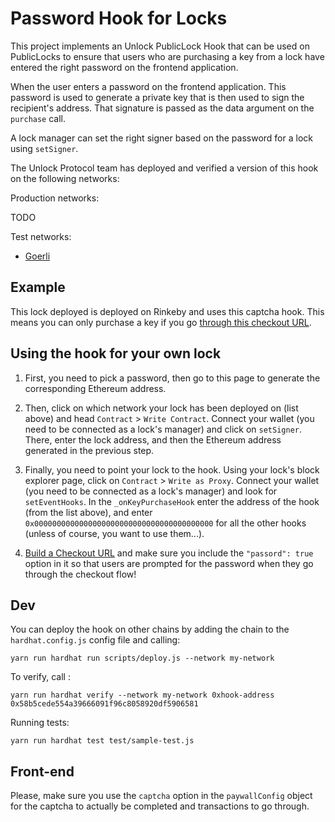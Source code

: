 # Password Hook for Locks

This project implements an Unlock PublicLock Hook that can be used on PublicLocks to ensure that users who are purchasing a key from a lock have entered the right password on the frontend application.

When the user enters a password on the frontend application. This password is used to generate a private key that is then used to sign the recipient's address. That signature is passed as the data argument on the `purchase` call.

A lock manager can set the right signer based on the password for a lock using `setSigner`.

The Unlock Protocol team has deployed and verified a version of this hook on the following networks:

Production networks:

TODO

Test networks:

- [Goerli](https://goerli.etherscan.io/address/0xe6e4b5daa2733e5090f23820d5a17d6cb25eea42)

## Example

This lock deployed is deployed on Rinkeby and uses this captcha hook. This means you can only purchase a key if you go [through this checkout URL](https://app.unlock-protocol.com/checkout?redirectUri=https%3A%2F%2Fgithub.com%2Funlock-protocol%2Fcaptcha-hook&paywallConfig=%7B%22locks%22%3A%7B%220xf66812e06C1278854b1E5F3F49231b42d907C967%22%3A%7B%22network%22%3A4%7D%7D%2C%22pessimistic%22%3Atrue%2C%22persistentCheckout%22%3Atrue%2C%22icon%22%3A%22https%3A%2F%2Flocksmith.unlock-protocol.com%2Flock%2F0xf66812e06C1278854b1E5F3F49231b42d907C967%2Ficon%22%2C%22captcha%22%3Atrue%7D).

## Using the hook for your own lock

1. First, you need to pick a password, then go to this page to generate the corresponding Ethereum address.

2. Then, click on which network your lock has been deployed on (list above) and head `Contract` > `Write Contract`. Connect your wallet (you need to be connected as a lock's manager) and click on `setSigner`. There, enter the lock address, and then the Ethereum address generated in the previous step.

3. Finally, you need to point your lock to the hook. Using your lock's block explorer page, click on `Contract` > `Write as Proxy`. Connect your wallet (you need to be connected as a lock's manager) and look for `setEventHooks`. In the `_onKeyPurchaseHook` enter the address of the hook (from the list above), and enter `0x0000000000000000000000000000000000000000` for all the other hooks (unless of course, you want to use them...).

4. [Build a Checkout URL](https://docs.unlock-protocol.com/tools/checkout/configuration) and make sure you include the `"passord": true` option in it so that users are prompted for the password when they go through the checkout flow!

## Dev

You can deploy the hook on other chains by adding the chain to the `hardhat.config.js` config file and calling:

```
yarn run hardhat run scripts/deploy.js --network my-network
```

To verify, call :

```
yarn run hardhat verify --network my-network 0xhook-address 0x58b5cede554a39666091f96c8058920df5906581
```

Running tests:

```
yarn run hardhat test test/sample-test.js
```

## Front-end

Please, make sure you use the `captcha` option in the `paywallConfig` object for the captcha to actually be completed and transactions to go through.
